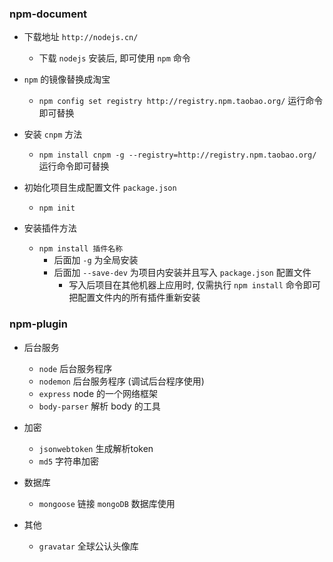 ### npm-document

* 下载地址 `http://nodejs.cn/`
    * 下载 `nodejs` 安装后, 即可使用 `npm` 命令

* `npm` 的镜像替换成淘宝
    * `npm config set registry http://registry.npm.taobao.org/` 运行命令即可替换

* 安装 `cnpm` 方法
    * `npm install cnpm -g --registry=http://registry.npm.taobao.org/` 运行命令即可替换

* 初始化项目生成配置文件 `package.json`
    * `npm init`

* 安装插件方法
    * `npm install 插件名称`
        * 后面加 `-g` 为全局安装
        * 后面加 `--save-dev` 为项目内安装并且写入 `package.json` 配置文件
            * 写入后项目在其他机器上应用时, 仅需执行 `npm install` 命令即可把配置文件内的所有插件重新安装 

### npm-plugin

* 后台服务
    * `node` 后台服务程序
    * `nodemon` 后台服务程序 (调试后台程序使用)
    * `express` node 的一个网络框架
    * `body-parser` 解析 body 的工具
    
* 加密
    * `jsonwebtoken` 生成解析token
    * `md5` 字符串加密

* 数据库
    * `mongoose` 链接 `mongoDB` 数据库使用

* 其他
    * `gravatar` 全球公认头像库